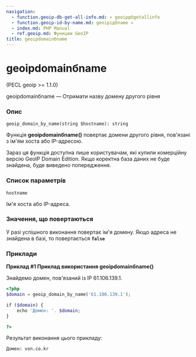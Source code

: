 ```yaml
---
navigation:
  - function.geoip-db-get-all-info.md: « geoipдбgetallinfo
  - function.geoip-id-by-name.md: geoipідбname »
  - index.md: PHP Manual
  - ref.geoip.md: Функции GeoIP
title: geoipdomainбname
---
```

# geoipdomainбname

(PECL geoip >= 1.1.0)

geoipdomainбname — Отримати назву домену другого рівня

### Опис

```methodsynopsis
geoip_domain_by_name(string $hostname): string
```

Функція **geoipdomainбname()** повертає домени другого рівня, пов'язані з ім'ям хоста або IP-адресою.

Зараз ця функція доступна лише користувачам, які купили комерційну версію GeoIP Domain Edition. Якщо коректна база даних не буде знайдена, буде виведено попередження.

### Список параметрів

`hostname`

Ім'я хоста або IP-адреса.

### Значення, що повертаються

У разі успішного виконання повертає ім'я домену. Якщо адреса не знайдена в базі, то повертається **`false`**

### Приклади

**Приклад #1 Приклад використання **geoipdomainбname()****

Знайдемо домен, пов'язаний із IP 61.106.139.1.

```php
<?php
$domain = geoip_domain_by_name('61.106.139.1');

if ($domain) {
    echo 'Домен: '. $domain;
}

?>
```

Результат виконання цього прикладу:

```
Домен: von.co.kr
```

